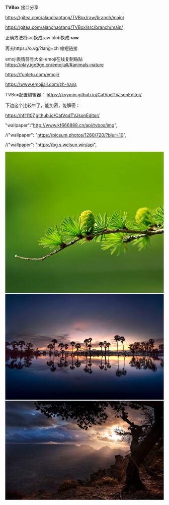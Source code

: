  **TVBox** 
接口分享

https://gitea.com/alanchaotang/TVBox/raw/branch/main/

https://gitea.com/alanchaotang/TVBox/src/branch/main/

正确方法将src换成raw   blob换成 **raw** 

再去https://o.vg/?lang=ch 缩短链接

emoji表情符号大全-emoji在线复制粘贴 
https://play.igo9go.cn/emojiall/#animals-nature

https://funletu.com/emoji/

https://www.emojiall.com/zh-hans

TVBox配置编辑器：
https://kvymin.github.io/CatVodTVJsonEditor/

下边这个比较牛了，能加密，能解密：

https://hfr1107.github.io/CatVodTVJsonEditor/

"wallpaper":"http://www.kf666888.cn/api/tvbox/img",

//"wallpaper": "https://picsum.photos/1280/720/?blur=10",

//"wallpaper": "https://bg.s.welsun.win/api",

![输入图片说明](app_bg.png)
![输入图片说明](%E7%B2%89%E4%B8%9D%E8%83%8C%E6%99%AF%E5%9B%BE%E7%89%87/W-.png)
![输入图片说明](W--.png)